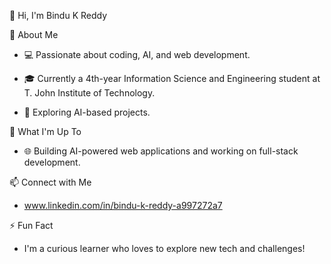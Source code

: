 👋 Hi, I'm Bindu K Reddy

👀 About Me

- 💻 Passionate about coding, AI, and web development.

- 🎓 Currently a 4th-year Information Science and Engineering student at T. John Institute of Technology.

- 🚀 Exploring AI-based projects.


🌱 What I'm Up To

- 🌐 Building AI-powered web applications and working on full-stack development.


📫 Connect with Me

- www.linkedin.com/in/bindu-k-reddy-a997272a7

⚡ Fun Fact

- I'm a curious learner who loves to explore new tech and challenges!

